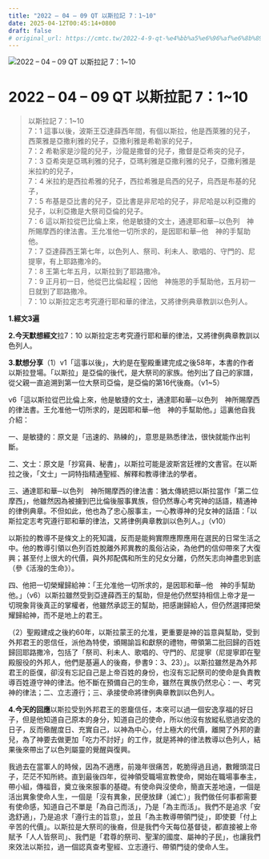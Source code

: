 ```yaml
---
title: "2022 – 04 – 09 QT 以斯拉記 7：1~10"
date: 2025-04-12T00:45:14+0800
draft: false
# original_url: https://cmtc.tw/2022-4-9-qt-%e4%bb%a5%e6%96%af%e6%8b%89%e8%a8%98-7%ef%bc%9a110
---
```


![2022 – 04 – 09 QT 以斯拉記 7：1~10](/images/qt.jpg   "2022 – 04 – 09 QT 以斯拉記 7：1~10")

# 2022 – 04 – 09 QT 以斯拉記 7：1~10

> 以斯拉記 7：1~10  
> 7：1 這事以後，波斯王亞達薛西年間，有個以斯拉，他是西萊雅的兒子，西萊雅是亞撒利雅的兒子，亞撒利雅是希勒家的兒子，  
> 7：2 希勒家是沙龍的兒子，沙龍是撒督的兒子，撒督是亞希突的兒子，  
> 7：3 亞希突是亞瑪利雅的兒子，亞瑪利雅是亞撒利雅的兒子，亞撒利雅是米拉約的兒子，  
> 7：4 米拉約是西拉希雅的兒子，西拉希雅是烏西的兒子，烏西是布基的兒子，  
> 7：5 布基是亞比書的兒子，亞比書是非尼哈的兒子，非尼哈是以利亞撒的兒子，以利亞撒是大祭司亞倫的兒子。  
> 7：6 這以斯拉從巴比倫上來，他是敏捷的文士，通達耶和華─以色列　神所賜摩西的律法書。王允准他一切所求的，是因耶和華─他　神的手幫助他。  
> 7：7 亞達薛西王第七年，以色列人、祭司、利未人、歌唱的、守門的、尼提寧，有上耶路撒冷的。  
> 7：8 王第七年五月，以斯拉到了耶路撒冷。  
> 7：9 正月初一日，他從巴比倫起程；因他　神施恩的手幫助他，五月初一日就到了耶路撒冷。  
> 7：10 以斯拉定志考究遵行耶和華的律法，又將律例典章教訓以色列人。

**1.經文3遍**

**2.今天默想經文**拉7：10 以斯拉定志考究遵行耶和華的律法，又將律例典章教訓以色列人。

**3.默想分享**（1）v1「這事以後」，大約是在聖殿重建完成之後58年，本書的作者以斯拉登場。「以斯拉」是亞倫的後代，是大祭司的家族。他列出了自己的家譜，從父親一直追溯到第一位大祭司亞倫，是亞倫的第16代後裔。（v1~5）

v6「這以斯拉從巴比倫上來，他是敏捷的文士，通達耶和華─以色列　神所賜摩西的律法書。王允准他一切所求的，是因耶和華─他　神的手幫助他。」這裏他自我介紹：

一、是敏捷的：原文是「迅速的、熟練的」，意思是熟悉律法，很快就能作出判斷。

二、文士：原文是「抄寫員、秘書」，以斯拉可能是波斯宮廷裡的文書官。在以斯拉之後，「文士」一詞特指精通聖經、解釋和教導律法的學者。

三、通達耶和華─以色列　神所賜摩西的律法書：猶太傳統把以斯拉當作「第二位摩西」，他雖然因為被擄到巴比倫後服事異族，但仍然專心考究神的話語，精通神的律例典章。不但如此，他也為了忠心服事主，一心教導神的兒女神的話語：「以斯拉定志考究遵行耶和華的律法，又將律例典章教訓以色列人。」（v10）

以斯拉的教導不是條文上的死知識，反而是能夠實際應際應用在選民的日常生活之中。他的教導引領以色列百姓脫離外邦異教的風俗沾染，為他們的信仰帶來了大復興；甚至付上很大的代價，與外邦配偶和所生的兒女分離，仍然矢志向神盡忠到底（參《活潑的生命》）。

四、他把一切榮耀歸給神：「王允准他一切所求的，是因耶和華─他　神的手幫助他。」（v6）以斯拉雖然受到亞達薛西王的幫助，但是他仍然堅持相信上帝才是一切現象背後真正的掌權者，他雖然承認王的幫助，把感謝歸給人，但仍然選擇把榮耀歸給神，而不是地上的君王。

（2）聖殿建成之後約60年，以斯拉蒙王的允准，更重要是神的旨意與幫助，受到外邦君王的恩信任，派他為特使，頒賜諭旨和獻祭的禮物，帶領第二批回歸的百姓歸回耶路撒冷，包括了「祭司、利未人、歌唱的、守門的、尼提寧（尼提寧即在聖殿服役的外邦人，他們是基遍人的後裔，參書9：3、23）」。以斯拉雖然是為外邦君王的臣僕，卻沒有忘記自己是上帝百姓的身份，也沒有忘記祭司的使命是負責教導百姓遵守神的律法。他不斷在預備自己的生命，雖然在異族仍然忠心：一、考究神的律法；二、立志遵行；三、承接使命將律例典章教訓以色列人。

**4.今天的回應**以斯拉受到外邦君王的恩竉信任，本來可以過一個安逸享福的好日子，但是他知道自己原本的身分，知道自己的使命，所以他沒有放縱私慾過安逸的日子，反而儆醒度日、充實自己，以神為中心，付上極大的代價，離開了外邦的妻兒，為了神要去做更加「吃力不討好」的工作，就是將神的律法教導以色列人，結果後來帶出了以色列屬靈的覺醒與復興。

我過去在當軍人的時候，因為不適應，前幾年很痛苦，乾脆得過且過，數饅頭混日子，茫茫不知所終。直到最後四年，從神領受職場宣教使命，開始在職場事奉主，帶小組，傳福音，奠立後來服事的基礎。有使命與沒使命，簡直天差地遠，一個是活出異象使命人生，一個是「沒有異象，民便放肆（滅亡）」我們做任何事都需要有使命感，知道自己不單是「為自己而活」，乃是「為主而活」。我們不是追求「安逸舒適」，乃是追求「遵行主的旨意」，並且「為主教導帶領門徒」，即使要「付上辛苦的代價」。以斯拉是大祭司的後裔，但是我們今天每位基督徒，都直接被上帝賦予「人人皆祭司」、我們是「君尊的祭司、聖潔的國度、屬神的子民」，也讓我們來效法以斯拉，過一個認真查考聖經、立志遵行、帶領門徒的使命人生。